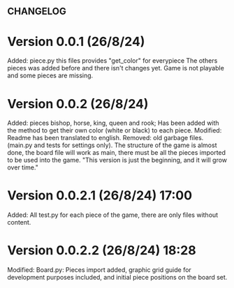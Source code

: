 ## CHANGELOG
# Version 0.0.1 (26/8/24)
Added: piece.py this files provides "get_color" for everypiece
The others pieces was added before and there isn't changes yet. 
Game is not playable and some pieces are missing.

# Version 0.0.2 (26/8/24)
Added: pieces bishop, horse, king, queen and rook; Has been added with the method to get their own color (white or black) to each piece.
Modified: Readme has been translated to english. 
Removed: old garbage files. (main.py and tests for settings only).
The structure of the game is almost done, the board file will work as main, there must be all the pieces imported to be used into the game. 
"This version is just the beginning, and it will grow over time."

# Version 0.0.2.1 (26/8/24) 17:00 
Added: All test.py for each piece of the game, there are only files without content.

# Version 0.0.2.2 (26/8/24) 18:28 
Modified: Board.py: Pieces import added, graphic grid guide for development purposes included, and initial piece positions on the board set.

 



